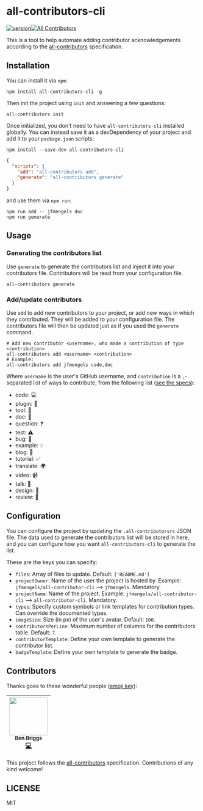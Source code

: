 # all-contributors-cli

[![version](https://img.shields.io/npm/v/all-contributors-cli.svg)](http://npm.im/all-contributors-cli)[![All Contributors](https://img.shields.io/badge/all_contributors-1-orange.svg?style=flat-square)](#contributors)

This is a tool to help automate adding contributor acknowledgements according to the [all-contributors](https://github.com/kentcdodds/all-contributors) specification.

## Installation

You can install it via `npm`:
```console
npm install all-contributors-cli -g
```
Then init the project using `init` and answering a few questions:
```console
all-contributors init
```
Once initialized, you don't need to have  `all-contributors-cli` installed globally. You can instead save it as a devDependency of your project and add it to your `package.json` scripts:
```console
npm install --save-dev all-contributors-cli
```
```json
{
  "scripts": {
    "add": "all-contributors add",
    "generate": "all-contributors generate"
  }
}
```
and use them via `npm run`:
```console
npm run add -- jfmengels doc
npm run generate
```

## Usage

### Generating the contributors list

Use `generate` to generate the contributors list and inject it into your contributors file. Contributors will be read from your configuration file.

```console
all-contributors generate
```

### Add/update contributors

Use `add` to add new contributors to your project, or add new ways in which they contributed. They will be added to your configuration file. The contributors file will then be updated just as if you used the `generate` command.

```console
# Add new contributor <username>, who made a contribution of type <contribution>
all-contributors add <username> <contribution>
# Example:
all-contributors add jfmengels code,doc
```
Where `username` is the user's GitHub username, and `contribution` is a `,`-separated list of ways to contribute, from the following list ([see the specs](https://github.com/kentcdodds/all-contributors#emoji-key)):
  - code: 💻
  - plugin: 🔌
  - tool: 🔧
  - doc: 📖
  - question: ❓
  - test: ⚠️
  - bug: 🐛
  - example: 💡
  - blog: 📝
  - tutorial: ✅
  - translate: 🌍
  - video: 📹
  - talk: 📢
  - design: 🎨
  - review: 👀

## Configuration

You can configure the project by updating the `.all-contributorsrc` JSON file. The data used to generate the contributors list will be stored in here, and you can configure how you want `all-contributors-cli` to generate the list.

These are the keys you can specify:
- `files`: Array of files to update. Default: `['README.md']`
- `projectOwner`: Name of the user the project is hosted by. Example: `jfmengels/all-contributor-cli` --> `jfmengels`. Mandatory.
- `projectName`: Name of the project. Example: `jfmengels/all-contributor-cli` --> `all-contributor-cli`. Mandatory.
- `types`: Specify custom symbols or link templates for contribution types. Can override the documented types.
- `imageSize`: Size (in px) of the user's avatar. Default: `100`.
- `contributorsPerLine`: Maximum number of columns for the contributors table. Default: `7`.
- `contributorTemplate`: Define your own template to generate the contributor list.
- `badgeTemplate`: Define your own template to generate the badge.

## Contributors

Thanks goes to these wonderful people ([emoji key](https://github.com/kentcdodds/all-contributors#emoji-key)):

<!-- ALL-CONTRIBUTORS-LIST:START - Do not remove or modify this section -->
| [<img src="https://avatars.githubusercontent.com/u/1282980?v=3" width="100px;"/><br /><sub>Ben Briggs</sub>](http://beneb.info)<br />[💻](https://github.com/jfmengels/all-contributors-cli/commits?author=ben-eb) |
| :---: |
<!-- ALL-CONTRIBUTORS-LIST:END -->

This project follows the [all-contributors](https://github.com/kentcdodds/all-contributors) specification.
Contributions of any kind welcome!

## LICENSE

MIT
